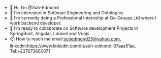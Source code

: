 - 👋 Hi, I’m @Suh-Edmond
- 👀 I’m interested in Software Engineering and Ontologies
- 🌱 I’m currently doing a Professional Internship at Go-Groups Ltd where I work backend developer.
- 💞️ I’m ready to collaborate on Software development Projects in SpringBoot, Angular, Laravel and Vuejs
- 📫 How to reach me email:suhedmond25@yahoo.com, linkedin:https://www.linkedin.com/in/suh-edmond-37aaa51aa, Tel:+237673660071


<!---
Suh-Edmond/Suh-Edmond is a ✨ special ✨ repository because its `README.md` (this file) appears on your GitHub profile.
You can click the Preview link to take a look at your changes.
--->
